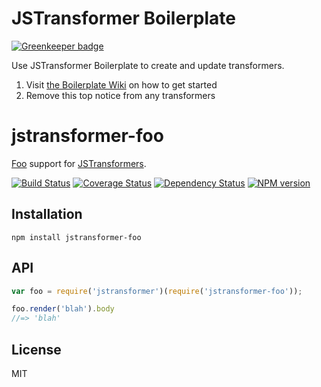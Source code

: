 # JSTransformer Boilerplate

[![Greenkeeper badge](https://badges.greenkeeper.io/jstransformers/boilerplate.svg)](https://greenkeeper.io/)

Use JSTransformer Boilerplate to create and update transformers.

1. Visit [the Boilerplate Wiki](https://github.com/jstransformers/boilerplate/wiki) on how to get started
2. Remove this top notice from any transformers

# jstransformer-foo

[Foo](http://example.com) support for [JSTransformers](http://github.com/jstransformers).

[![Build Status](https://img.shields.io/travis/jstransformers/jstransformer-foo/master.svg)](https://travis-ci.org/jstransformers/jstransformer-foo)
[![Coverage Status](https://img.shields.io/codecov/c/github/jstransformers/jstransformer-foo/master.svg)](https://codecov.io/gh/jstransformers/jstransformer-foo)
[![Dependency Status](https://img.shields.io/david/jstransformers/jstransformer-foo/master.svg)](http://david-dm.org/jstransformers/jstransformer-foo)
[![NPM version](https://img.shields.io/npm/v/jstransformer-foo.svg)](https://www.npmjs.org/package/jstransformer-foo)

## Installation

    npm install jstransformer-foo

## API

```js
var foo = require('jstransformer')(require('jstransformer-foo'));

foo.render('blah').body
//=> 'blah'
```

## License

MIT
